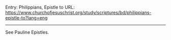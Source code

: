 Entry: Philippians, Epistle to
URL: https://www.churchofjesuschrist.org/study/scriptures/bd/philippians-epistle-to?lang=eng

---

See Pauline Epistles.
